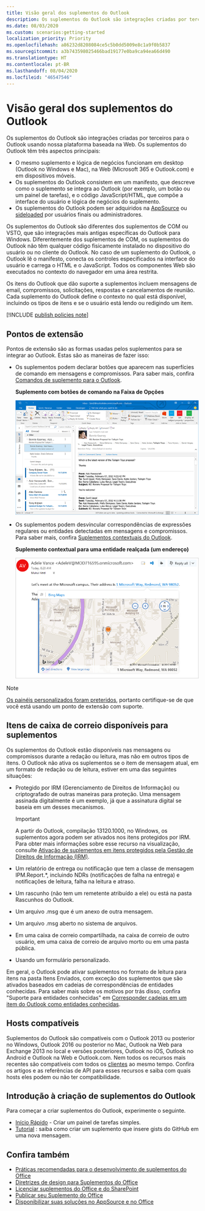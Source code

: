 ```yaml
---
title: Visão geral dos suplementos do Outlook
description: Os suplementos do Outlook são integrações criadas por terceiros para o Outlook usando nossa plataforma baseada na Web.
ms.date: 08/03/2020
ms.custom: scenarios:getting-started
localization_priority: Priority
ms.openlocfilehash: a86232d8208084ce5c5b0dd5009e8c1a9f0b5837
ms.sourcegitcommit: a3b743598025466bad19177e0ba9ca94ea66d490
ms.translationtype: HT
ms.contentlocale: pt-BR
ms.lasthandoff: 08/04/2020
ms.locfileid: "46547546"
---
```

# <a name="outlook-add-ins-overview"></a>Visão geral dos suplementos do Outlook

Os suplementos do Outlook são integrações criadas por terceiros para o Outlook usando nossa plataforma baseada na Web. Os suplementos do Outlook têm três aspectos principais:

- O mesmo suplemento e lógica de negócios funcionam em desktop (Outlook no Windows e Mac), na Web (Microsoft 365 e Outlook.com) e em dispositivos móveis.
- Os suplementos do Outlook consistem em um manifesto, que descreve como o suplemento se integra ao Outlook (por exemplo, um botão ou um painel de tarefas), e o código JavaScript/HTML, que compõe a interface do usuário e lógica de negócios do suplemento.
- Os suplementos do Outlook podem ser adquiridos na [AppSource](https://appsource.microsoft.com) ou [sideloaded](sideload-outlook-add-ins-for-testing.md) por usuários finais ou administradores.

Os suplementos do Outlook são diferentes dos suplementos de COM ou VSTO, que são integrações mais antigas específicas do Outlook para Windows. Diferentemente dos suplementos de COM, os suplementos do Outlook não têm qualquer código fisicamente instalado no dispositivo do usuário ou no cliente do Outlook. No caso de um suplemento do Outlook, o Outlook lê o manifesto, conecta os controles especificados na interface do usuário e carrega o HTML e o JavaScript. Todos os componentes Web são executados no contexto do navegador em uma área restrita.

Os itens do Outlook que dão suporte a suplementos incluem mensagens de email, compromissos, solicitações, respostas e cancelamentos de reunião. Cada suplemento do Outlook define o contexto no qual está disponível, incluindo os tipos de itens e se o usuário está lendo ou redigindo um item.

[!INCLUDE [publish policies note](../includes/note-publish-policies.md)]

## <a name="extension-points"></a>Pontos de extensão

Pontos de extensão são as formas usadas pelos suplementos para se integrar ao Outlook. Estas são as maneiras de fazer isso:

- Os suplementos podem declarar botões que aparecem nas superfícies de comando em mensagens e compromissos. Para saber mais, confira [Comandos de suplemento para o Outlook](add-in-commands-for-outlook.md).

    **Suplemento com botões de comando na Faixa de Opções**

    ![Comando de suplemento de forma sem interface do usuário](../images/uiless-command-shape.png)

- Os suplementos podem desvincular correspondências de expressões regulares ou entidades detectadas em mensagens e compromissos. Para saber mais, confira [Suplementos contextuais do Outlook](contextual-outlook-add-ins.md).

    **Suplemento contextual para uma entidade realçada (um endereço)**

    ![Mostra um aplicativo contextual em um cartão](../images/outlook-detected-entity-card.png)

> [!NOTE]
> [Os painéis personalizados foram preteridos](https://developer.microsoft.com/outlook/blogs/make-your-add-ins-available-in-the-office-ribbon/), portanto certifique-se de que você está usando um ponto de extensão com suporte.

## <a name="mailbox-items-available-to-add-ins"></a>Itens de caixa de correio disponíveis para suplementos

Os suplementos do Outlook estão disponíveis nas mensagens ou compromissos durante a redação ou leitura, mas não em outros tipos de itens. O Outlook não ativa os suplementos se o item de mensagem atual, em um formato de redação ou de leitura, estiver em uma das seguintes situações:

- Protegido por IRM (Gerenciamento de Direitos de Informação) ou criptografado de outras maneiras para proteção. Uma mensagem assinada digitalmente é um exemplo, já que a assinatura digital se baseia em um desses mecanismos.

  > [!IMPORTANT]
  > A partir do Outlook, compilação 13120.1000, no Windows, os suplementos agora podem ser ativados nos itens protegidos por IRM. Para obter mais informações sobre esse recurso na visualização, consulte [Ativação de suplementos em itens protegidos pela Gestão de Direitos de Informação (IRM)](../reference/objectmodel/preview-requirement-set/outlook-requirement-set-preview.md#add-in-activation-on-items-protected-by-information-rights-management-irm).

- Um relatório de entrega ou notificação que tem a classe de mensagem IPM.Report.*, incluindo NDRs (notificações de falha na entrega) e notificações de leitura, falha na leitura e atraso.

- Um rascunho (não tem um remetente atribuído a ele) ou está na pasta Rascunhos do Outlook.

- Um arquivo .msg que é um anexo de outra mensagem.

- Um arquivo .msg aberto no sistema de arquivos.

- Em uma caixa de correio compartilhada, na caixa de correio de outro usuário, em uma caixa de correio de arquivo morto ou em uma pasta pública.

- Usando um formulário personalizado.

Em geral, o Outlook pode ativar suplementos no formato de leitura para itens na pasta Itens Enviados, com exceção dos suplementos que são ativados baseados em cadeias de correspondências de entidades conhecidas. Para saber mais sobre os motivos por trás disso, confira "Suporte para entidades conhecidas" em [Corresponder cadeias em um item do Outlook como entidades conhecidas](match-strings-in-an-item-as-well-known-entities.md).

## <a name="supported-hosts"></a>Hosts compatíveis

Suplementos do Outlook são compatíveis com o Outlook 2013 ou posterior no Windows, Outlook 2016 ou posterior no Mac, Outlook na Web para Exchange 2013 no local e versões posteriores, Outlook no iOS, Outlook no Android e Outlook na Web e Outlook.com. Nem todos os recursos mais recentes são compatíveis com todos os [clientes](../reference/requirement-sets/outlook-api-requirement-sets.md#requirement-sets-supported-by-exchange-servers-and-outlook-clients) ao mesmo tempo. Confira os artigos e as referências de API para esses recursos e saiba com quais hosts eles podem ou não ter compatibilidade.


## <a name="get-started-building-outlook-add-ins"></a>Introdução à criação de suplementos do Outlook

Para começar a criar suplementos do Outlook, experimente o seguinte.

- [Início Rápido](../quickstarts/outlook-quickstart.md) - Criar um painel de tarefas simples.
- [Tutorial](../tutorials/outlook-tutorial.md) : saiba como criar um suplemento que insere gists do GitHub em uma nova mensagem.


## <a name="see-also"></a>Confira também

- [Práticas recomendadas para o desenvolvimento de suplementos do Office](../concepts/add-in-development-best-practices.md)
- [Diretrizes de design para Suplementos do Office](../design/add-in-design.md)
- [Licenciar suplementos do Office e do SharePoint](/office/dev/store/license-your-add-ins)
- [Publicar seu Suplemento do Office](../publish/publish.md)
- [Disponibilizar suas soluções no AppSource e no Office](/office/dev/store/submit-to-the-office-store)
